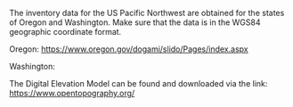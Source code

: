 The inventory data for the US Pacific Northwest are obtained for the states of Oregon and Washington. Make sure that the data is in the WGS84 geographic coordinate format.

Oregon: https://www.oregon.gov/dogami/slido/Pages/index.aspx

Washington: 

The Digital Elevation Model can be found and downloaded via the link: https://www.opentopography.org/
